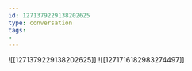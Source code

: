 ```yaml
---
id: 1271379229138202625
type: conversation
tags:
- 
---
```

![[1271379229138202625]]
![[1271716182983274497]]

